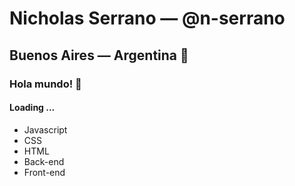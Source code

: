 # Nicholas Serrano — @n-serrano
## Buenos Aires — Argentina 🧉
### Hola mundo! 👋
#### Loading ...

- Javascript
- CSS
- HTML
- Back-end
- Front-end

<!--
**n-serrano/n-serrano** is a ✨ _special_ ✨ repository because its `README.md` (this file) appears on your GitHub profile.

Here are some ideas to get you started:

- 🔭 I’m currently working on ...
- 🌱 I’m currently learning ...
- 👯 I’m looking to collaborate on ...
- 🤔 I’m looking for help with ...
- 💬 Ask me about ...
- 📫 How to reach me: ...
- 😄 Pronouns: ...
- ⚡ Fun fact: ...
-->

